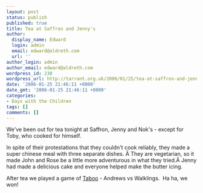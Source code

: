 ```yaml
---
layout: post
status: publish
published: true
title: Tea at Saffron and Jenny's
author:
  display_name: Edward
  login: admin
  email: edward@aldreth.com
  url: ''
author_login: admin
author_email: edward@aldreth.com
wordpress_id: 230
wordpress_url: http://tarrant.org.uk/2006/01/25/tea-at-saffron-and-jennys/
date: '2006-01-25 21:46:11 +0000'
date_gmt: '2006-01-25 21:46:11 +0000'
categories:
- Days with the Children
tags: []
comments: []
---
```

<p>We've been out for tea tonight at Saffron, Jenny and Nok's - except for Toby, who cooked for himself.</p>
<p>In spite of their protestations that they couldn't cook reliably, they made a super chinese meal with three separate dishes. &Acirc; They are vegetarian, so it made John and Rose be a little more adventurous in what they tried.&Acirc; Jenny had made a delicious cake and everyone helped make the butter icing.</p>
<p>After tea we played a game of <a href="http://www.boardgamegeek.com/game/1111">Taboo</a> - Andrews vs Walklings.&nbsp; Ha ha, we won!</p>

